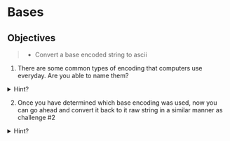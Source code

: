 # Bases

## Objectives

> - Convert a base encoded string to ascii

1. There are some common types of encoding that computers use everyday. Are you able to name them?

<details>
<summary>Hint?</summary>
<br>

Base 10 numbers are ones we use in everday life.

Base 2 is the binary representation of the number/string

Base 64 is commonly used by humans and processed by machines. Similar to base 32.

Use this site to validate if the string is base64 encoded: [base64 validator](https://base64.guru/tools/validator)

</details>

2. Once you have determined which base encoding was used, now you can go ahead and convert it back to it raw string in a similar manner as challenge #2

<details>
<summary>Hint?</summary>
<br>

Use the following site: [base64 decoder](https://gchq.github.io/CyberChef/#recipe=From_Base64('A-Za-z0-9%2B/%3D',true,false))

</details>
